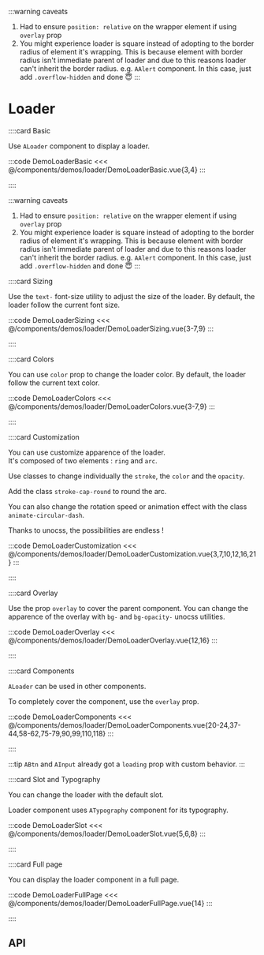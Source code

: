 <script lang="ts" setup>
import api from '@anu/component-meta/ALoader.json';
</script>

:::warning caveats

1. Had to ensure `position: relative` on the wrapper element if using `overlay` prop
2. You might experience loader is square instead of adopting to the border radius of element it's wrapping. This is because element with border radius isn't immediate parent of loader and due to this reasons loader can't inherit the border radius. e.g. `AAlert` component. In this case, just add `.overflow-hidden` and done 😇
:::

# Loader

<!-- 👉 Basic -->
::::card Basic

Use `ALoader` component to display a loader.

:::code DemoLoaderBasic
<<< @/components/demos/loader/DemoLoaderBasic.vue{3,4}
:::

::::

:::warning caveats

1. Had to ensure `position: relative` on the wrapper element if using `overlay` prop
2. You might experience loader is square instead of adopting to the border radius of element it's wrapping. This is because element with border radius isn't immediate parent of loader and due to this reasons loader can't inherit the border radius. e.g. `AAlert` component. In this case, just add `.overflow-hidden` and done 😇
:::

<!-- 👉 Sizing -->
::::card Sizing

Use the `text-` font-size utility to adjust the size of the loader.
By default, the loader follow the current font size.

:::code DemoLoaderSizing
<<< @/components/demos/loader/DemoLoaderSizing.vue{3-7,9}
:::

::::

<!-- 👉 Colors -->
::::card Colors

You can use `color` prop to change the loader color.
By default, the loader follow the current text color.

:::code DemoLoaderColors
<<< @/components/demos/loader/DemoLoaderColors.vue{3-7,9}
:::

::::

<!-- 👉 Customization -->
::::card Customization

You can use customize apparence of the loader.  
It's composed of two elements : `ring` and `arc`.

Use classes to change individually the `stroke`, the `color` and the `opacity`.

Add the class `stroke-cap-round` to round the arc.

You can also change the rotation speed or animation effect with the class `animate-circular-dash`.

Thanks to unocss, the possibilities are endless !

:::code DemoLoaderCustomization
<<< @/components/demos/loader/DemoLoaderCustomization.vue{3,7,10,12,16,21}
:::

::::

<!-- 👉 Overlay -->
::::card Overlay

Use the prop `overlay` to cover the parent component. You can change the apparence of the overlay with `bg-` and `bg-opacity-` unocss utilities.

:::code DemoLoaderOverlay
<<< @/components/demos/loader/DemoLoaderOverlay.vue{12,16}
:::

::::

<!-- 👉 Components -->
::::card Components

`ALoader` can be used in other components.

To completely cover the component, use the `overlay` prop.

:::code DemoLoaderComponents
<<< @/components/demos/loader/DemoLoaderComponents.vue{20-24,37-44,58-62,75-79,90,99,110,118}
:::

::::

:::tip
`ABtn` and `AInput` already got a `loading` prop with custom behavior.
:::

<!-- 👉 Slot and Typography -->
::::card Slot and Typography

You can change the loader with the default slot.

Loader component uses `ATypography` component for its typography.

:::code DemoLoaderSlot
<<< @/components/demos/loader/DemoLoaderSlot.vue{5,6,8}
:::

::::

<!-- 👉 Full page -->
::::card Full page

You can display the loader component in a full page.

:::code DemoLoaderFullPage
<<< @/components/demos/loader/DemoLoaderFullPage.vue{14}
:::

::::

<!-- 👉 API -->
## API

<Api :api="api"></Api>
